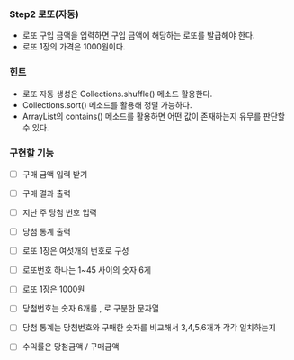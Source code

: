 ### Step2 로또(자동)
* 로또 구입 금액을 입력하면 구입 금액에 해당하는 로또를 발급해야 한다.
* 로또 1장의 가격은 1000원이다.

### 힌트
* 로또 자동 생성은 Collections.shuffle() 메소드 활용한다.
* Collections.sort() 메소드를 활용해 정렬 가능하다.
* ArrayList의 contains() 메소드를 활용하면 어떤 값이 존재하는지 유무를 판단할 수 있다.


### 구현할 기능
* [ ] 구매 금액 입력 받기
* [ ] 구매 결과 출력
* [ ] 지난 주 당첨 번호 입력
* [ ] 당첨 통계 출력
* [ ] 로또 1장은 여섯개의 번호로 구성
* [ ] 로또번호 하나는 1~45 사이의 숫자 6게
* [ ] 로또 1장은 1000원
* [ ] 당첨번호는 숫자 6개를 , 로 구분한 문자열
* [ ] 당첨 통계는 당첨번호와 구매한 숫자를 비교해서 3,4,5,6개가 각각 일치하는지
* [ ] 수익률은 당첨금액 / 구매금액 


